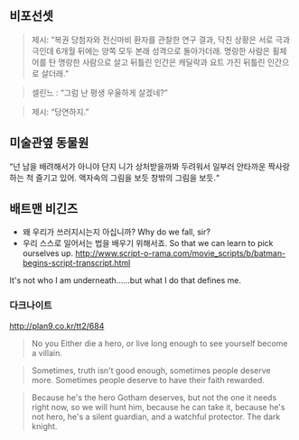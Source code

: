 ## 비포선셋

> 제시: “복권 당첨자와 전신마비 환자를 관찰한 연구 결과, 닥친 상황은 서로 극과 극인데 6개월 뒤에는 양쪽 모두 본래 성격으로 돌아가더래. 명랑한 사람은 휠체어를 탄 명랑한 사람으로 살고 뒤틀린 인간은 캐딜락과 요트 가진 뒤틀린 인간으로 살더래.”

> 셀린느 : “그럼 난 평생 우울하게 살겠네?”

> 제시: “당연하지.”

## 미술관옆 동물원

“넌 남을 배려해서가 아니야
단지 니가 상처받을까봐 두려워서
일부러 안타까운 짝사랑하는 척 즐기고 있어.
액자속의 그림을 보듯 창밖의 그림을 보듯.“

## 배트맨 비긴즈
- 왜 우리가 쓰러지시는지 아십니까? Why do we fall, sir?
- 우리 스스로 일어서는 법을 배우기 위해서죠. So that we can learn to pick ourselves up.
http://www.script-o-rama.com/movie_scripts/b/batman-begins-script-transcript.html

It's not who I am underneath......but what I do that defines me.

### 다크나이트

http://plan9.co.kr/tt2/684

> No you Either die a hero, or live long enough to see yourself become a villain.

> Sometimes, truth isn't good enough, sometimes people deserve more. Sometimes people deserve to have their faith rewarded.

> Because he's the hero Gotham deserves, but not the one it needs right now,
> so we will hunt him, because he can take it, because he's not hero, he's a silent guardian, and a watchful protector. The dark knight.


